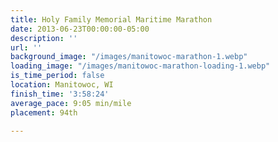```yaml
---
title: Holy Family Memorial Maritime Marathon
date: 2013-06-23T00:00:00-05:00
description: ''
url: ''
background_image: "/images/manitowoc-marathon-1.webp"
loading_image: "/images/manitowoc-marathon-loading-1.webp"
is_time_period: false
location: Manitowoc, WI
finish_time: '3:58:24'
average_pace: 9:05 min/mile
placement: 94th

---
```

